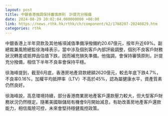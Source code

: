 ```yaml
---
layout: post
title: 中銀香港強調保持審慎原則　計提充分撥備
date: 2024-08-29 20:02:04.000000000 +08:00
link: https://news.rthk.hk/rthk/ch/component/k2/1768207-20240829.htm
categories: rthk
---
```


中銀香港上半年貸款及其他帳項減值準備淨撥備約20.67億元，按年升近69%。副總裁兼風險總監徐海峰表示，當中涉及個別客戶內部評級調整，個別不良客戶財務狀況轉差或抵押品估值下跌，因而補充損失準備。他強調，會保持審慎原則，計提充分撥備，相信下半年不良率會保持平穩。

徐海峰提到，截至6月底，香港房地產貸款總額2620億元，較去年底下跌4.7%，不良率0.16%，加權平均抵押率（LTV）不高於45%，認為屬健康水平，資產質素仍然良好。

徐海峰說，高息環境持續，部分香港商業房地產客戶還款壓力較大，但大型客戶財務狀況仍然穩定。隨著美國聯儲局有機會9月開始減息，有助改善房地產客戶還款能力，相信風險可控，未來會堅持穩健風控政策。
